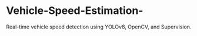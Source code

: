 # Vehicle-Speed-Estimation-
Real-time vehicle speed detection using YOLOv8, OpenCV, and Supervision.

